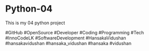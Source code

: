 # Python-04
This is my 04 python project

#GitHub #OpenSource #Developer #Coding #Programming #Tech #InnoCodeLK #SoftwareDevelopment #HansakaVidushan #hansakavidushan #hansaka_vidushan #hansaka #vidushan



